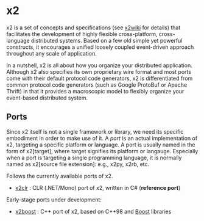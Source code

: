 x2
==

x2 is a set of concepts and specifications (see
[x2wiki](https://github.com/jaykang920/x2/wiki) for details) that facilitates
the development of highly flexible cross-platform, cross-language distributed
systems. Based on a few old simple yet powerful constructs, it encourages a
unified loosely coupled event-driven approach throughout any scale of application.

In a nutshell, x2 is all about how you organize your distributed application.
Although x2 also specifies its own proprietary wire format and most ports come
with their default protocol code generators, x2 is differentiated from common
protocol code generators (such as Google ProtoBuf or Apache Thrift) in that it
provides a macroscopic model to flexibly organize your event-based distributed
system.

Ports
-----

Since x2 itself is not a single framework or library, we need its specific
embodiment in order to make use of it. A _port_ is an actual implementation of x2,
targeting a specific platform or language. A port is usually named in the form of
x2[target], where target signifies its platform or langauge. Especially when a
port is targeting a single programming language, it is normally named as
x2[source file extension]: e.g., x2py, x2rb, etc.

Follows the currently available ports of x2.

* [x2clr](https://github.com/jaykang920/x2clr) : CLR (.NET/Mono) port of x2,
  written in C# (**reference port**)

Early-stage ports under development:

* [x2boost](https://github.com/jaykang920/x2boost) : C++ port of x2, based on C++98
and [Boost](http://www.boost.org) libraries
